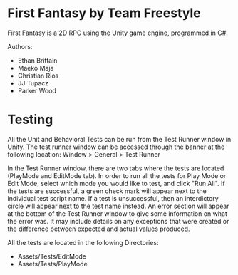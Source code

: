 # First Fantasy by Team Freestyle

First Fantasy is a 2D RPG using the Unity game engine, programmed in C#.

Authors:
- Ethan Brittain
- Maeko Maja
- Christian Rios
- JJ Tupacz
- Parker Wood

# Testing
All the Unit and Behavioral Tests can be run from the Test Runner window in Unity. The test runner window can be accessed through the banner at the following location: 
Window > General > Test Runner

In the Test Runner window, there are two tabs where the tests are located (PlayMode and EditMode tab). In order to run all the tests for Play Mode or Edit Mode, select which mode you would like to test, and click "Run All". If the tests are successful, a green check mark will appear next to the individual test script name. If a test is unsuccessful, then an interdictory circle will appear next to the test name instead. An error section will appear at the bottom of the Test Runner window to give some information on what the error was. It may include details on any exceptions that were created or the difference between expected and actual values produced.

All the tests are located in the following Directories: 
- Assets/Tests/EditMode
- Assets/Tests/PlayMode
